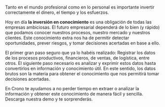 ﻿---
UniqueId: rNGPdOKbuy
Title: "Inversión en conocimiento"
Url: blog/ganar-invertir-conocimiento.html
Section: Blog
Date: 2016-10-20T00:00:00.0000000
Description: El ganar dinero y saber invertirlo en conocimiento es una de las mejores herramientas para mantenerse competitivos y alcanzar las metas .
Image: ganar-invertir-conocimiento.jpg

---
Tanto en el mundo profesional como en lo personal es importante invertir correctamente el dinero, el tiempo y los esfuerzos.

Hoy en día **la inversión en conocimiento** es una obligación de todas las empresas ambiciosas. El futuro empresarial dependerá de lo bien (y rápido) que podamos conocer nuestros procesos, nuestro mercado y nuestros clientes. Este conocimiento extra nos ha de permitir detectar oportunidades, prever riesgos, y tomar decisiones acertadas en base a ello.

El primer gran paso seguro que ya lo habéis realizado: Registrar los datos de los procesos productivos, financieros, de ventas, de logística, entre otros. El siguiente paso necesario es analizar y exprimir estos datos hasta convertirlos en información y conocimiento útil. En este sentido, los datos brutos son la materia para obtener el conocimiento que nos permitirá tomar decisiones acertadas.

En Crono te ayudamos a no perder tiempo en extraer o analizar la información y obtener este conocimiento de manera fácil y sencilla. Descarga nuestra demo y te sorprenderás.